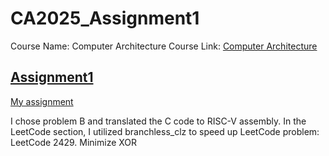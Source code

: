 # CA2025_Assignment1
Course Name: Computer Architecture
Course Link: [Computer Architecture](https://wiki.csie.ncku.edu.tw/arch/schedule)

## [Assignment1](https://hackmd.io/@sysprog/2025-arch-homework1)

[My assignment]()

I chose problem B and translated the C code to RISC-V assembly.
In the LeetCode section, I utilized branchless_clz to speed up LeetCode problem: LeetCode 2429. Minimize XOR